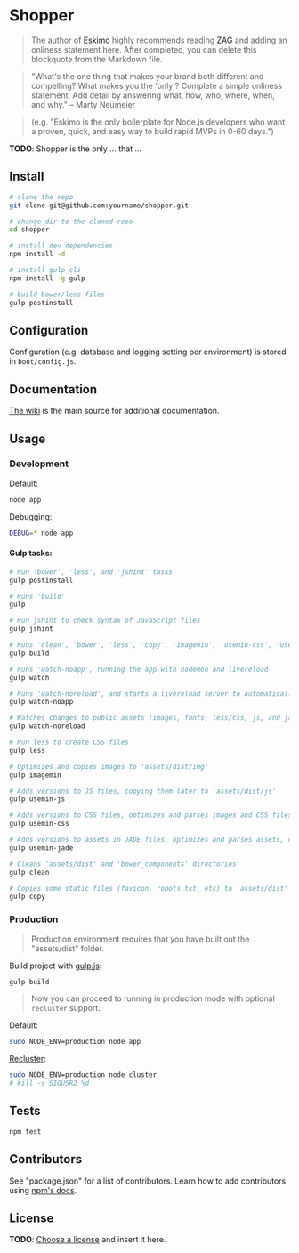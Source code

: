 
# Shopper

> The author of [Eskimo](http://eskimo.io) highly recommends
reading [ZAG](http://goo.gl/DPmCWa) and adding an onliness statement here.
After completed, you can delete this blockquote from the Markdown file.

> "What's the one thing that makes your brand both different and compelling?
What makes you the 'only'?  Complete a simple onliness statement.
Add detail by answering what, how, who, where, when, and why."
&ndash; Marty Neumeier

> (e.g. "Eskimo is the only boilerplate for Node.js developers who want
a proven, quick, and easy way to build rapid MVPs in 0-60 days.")

**TODO**: Shopper is the only &hellip; that &hellip;


## Install

```bash
# clone the repo
git clone git@github.com:yourname/shopper.git

# change dir to the cloned repo
cd shopper

# install dev dependencies
npm install -d

# install gulp cli
npm install -g gulp

# build bower/less files
gulp postinstall
```


## Configuration

Configuration (e.g. database and logging setting per environment) is stored in `boot/config.js`.


## Documentation

[The wiki](https://github.com/niftylettuce/eskimo/wiki) is the main source for additional documentation.

## Usage

### Development

Default:

```bash
node app
```

Debugging:

```bash
DEBUG=* node app
```

#### Gulp tasks:

```bash
# Run 'bower', 'less', and 'jshint' tasks
gulp postinstall

# Runs 'build'
gulp

# Run jshint to check syntax of JavaScript files
gulp jshint

# Runs 'clean', 'bower', 'less', 'copy', 'imagemin', 'usemin-css', 'usemin-js', and 'usemin-jade'
gulp build

# Runs 'watch-noapp', running the app with nodemon and livereload
gulp watch

# Runs 'watch-noreload', and starts a livereload server to automatically refresh your browser when changes are done
gulp watch-noapp

# Watches changes to public assets (images, fonts, less/css, js, and jade files) and runs appropriate tasks ('imagemin', 'less'/'usemin-css', 'usemin-js', 'usemin-jade') to parse them
gulp watch-noreload

# Run less to create CSS files
gulp less

# Optimizes and copies images to 'assets/dist/img'
gulp imagemin

# Adds versions to JS files, copying them later to 'assets/dist/js'
gulp usemin-js

# Adds versions to CSS files, optimizes and parses images and CSS files as well, copying them later to 'assets/dist'
gulp usemin-css

# Adds versions to assets in JADE files, optimizes and parses assets, copying them later to 'assets/dist'
gulp usemin-jade

# Cleans 'assets/dist' and 'bower_components' directories
gulp clean

# Copies some static files (favicon, robots.txt, etc) to 'assets/dist'
gulp copy
```

### Production

> Production environment requires that you have built out the "assets/dist" folder.

Build project with [gulp.js](http://gulpjs.com/):

```bash
gulp build
```

> Now you can proceed to running in production mode with optional `recluster` support.

Default:

```bash
sudo NODE_ENV=production node app
```

[Recluster](https://github.com/doxout/recluster):

```bash
sudo NODE_ENV=production node cluster
# kill -s SIGUSR2 %d
```


## Tests

```bash
npm test
```


## Contributors

See "package.json" for a list of contributors.  Learn how to add contributors using [npm's docs](https://www.npmjs.org/doc/files/package.json.html#people-fields-author-contributors).


## License

**TODO**: [Choose a license](http://choosealicense.com/) and insert it here.

